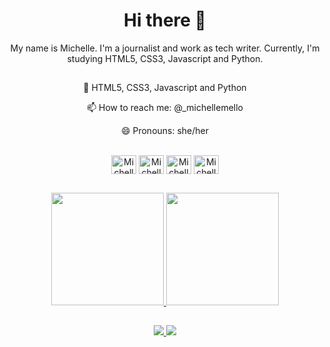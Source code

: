 <h1 align="center"> Hi there 👋 </h1> 

<p align="center"> My name is Michelle. I'm a journalist and work as tech writer. Currently, I'm studying HTML5, CSS3, Javascript and Python.</p>

##
<div align="center"
<ul>
  <p> 🌱 HTML5, CSS3, Javascript and Python</p>
  <p> 📫 How to reach me: @_michellemello </p>
  <p> 😄 Pronouns: she/her </p>
</ul> 
</div>

<div align="center" style="display: inline_block"><br>
<img align="center" alt="Michelle-HTML" height="30" width="40" src="https://cdn.jsdelivr.net/gh/devicons/devicon/icons/html5/html5-original.svg" />
<img align="center" alt="Michelle-CSS" height="30" width="40" src="https://cdn.jsdelivr.net/gh/devicons/devicon/icons/css3/css3-original.svg" />
<img align="center" alt="Michelle-Js" height="30" width="40" src="https://cdn.jsdelivr.net/gh/devicons/devicon/icons/javascript/javascript-original.svg" />
<img align="center" alt="Michelle-Python" height="30" width="40" src="https://cdn.jsdelivr.net/gh/devicons/devicon/icons/python/python-original.svg" />
</div>

##
<div align="center">
  <a href="https://github.com/michellemello">
  <img height="180em" src="https://github-readme-stats.vercel.app/api?username=michellemello&show_icons=true&theme=dracula&include_all_commits=true&count_private=true"/>
  <img height="180em" src="https://github-readme-stats.vercel.app/api/top-langs/?username=michellemello&layout=compact&langs_count=7&theme=dracula"/>
</div>
  
##
  <div align="center">
    <a href="https://twitter.com/_michellemello" target="_blank"> <img src="https://img.shields.io/badge/Twitter-1DA1F2?style=for-the-badge&logo=twitter&logoColor=white" target="_blank"> </a>
    <a href="https://www.linkedin.com/in/michelle-mello-18827b163/" target="_blank"> <img src="https://img.shields.io/badge/LinkedIn-0077B5?style=for-the-badge&logo=linkedin&logoColor=white" target="_blank"> </a>
  </div>
